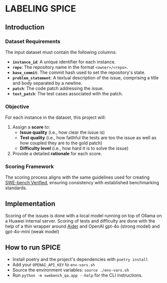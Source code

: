# **LABELING SPICE**

## **Introduction**

### **Dataset Requirements**
The input dataset must contain the following columns:
- **`instance_id`**: A unique identifier for each instance.
- **`repo`**: The repository name in the format `<owner>/<repo>`.
- **`base_commit`**: The commit hash used to set the repository's state.
- **`problem_statement`**: A textual description of the issue, comprising a title and body separated by a newline.
- **`patch`**: The code patch addressing the issue.
- **`test_patch`**: The test cases associated with the patch.

### **Objective**
For each instance in the dataset, this project will:
1. Assign a **score** to:
   - **Issue quality** (i.e., how clear the issue is)
   - **Test quality**  (i.e., how faithful the tests are too the issue as well as how coupled they are to the gold patch)
   - **Difficulty level**  (i.e., how hard it is to solve the issue)
2. Provide a detailed **rationale** for each score.

### **Scoring Framework**
The scoring process aligns with the same guidelines used for creating [SWE-bench Verified](https://openai.com/index/introducing-swe-bench-verified/), ensuring consistency with established benchmarking standards.

## **Implementation**

Scoring of the issues is done with a local model running on top of Ollama on a Huawei internal server.
Scoring of tests and difficulty are done with the help of a thin wrapper around [Aider](https://aider.chat/) and OpenAI gpt-4o (strong model) and gpt-4o-mini (weak model)


## **How to run SPICE**

- Install poetry and the project's dependencies with `poetry install`
- Add your `OPENAI_API_KEY` to `env-vars.sh`
- Source the environment variables: `source ./env-vars.sh`
- Run `python -m swebench_qa.app --help` for the CLI instructions.